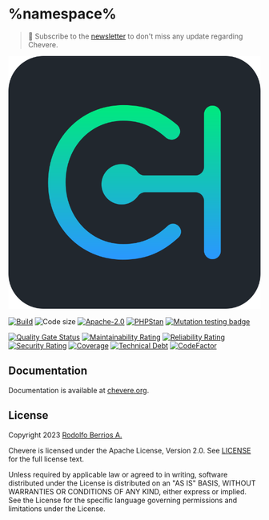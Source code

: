 # %namespace%

> 🔔 Subscribe to the [newsletter](https://chv.to/chevere-newsletter) to don't miss any update regarding Chevere.

![Chevere](chevere.svg)

[![Build](https://img.shields.io/github/actions/workflow/status/chevere/reponame/test.yml?branch=%branch%&style=flat-square)](https://github.com/chevere/reponame/actions)
![Code size](https://img.shields.io/github/languages/code-size/chevere/reponame?style=flat-square)
[![Apache-2.0](https://img.shields.io/github/license/chevere/reponame?style=flat-square)](LICENSE)
[![PHPStan](https://img.shields.io/badge/PHPStan-level%209-blueviolet?style=flat-square)](https://phpstan.org/)
[![Mutation testing badge](https://img.shields.io/endpoint?style=flat-square&url=https%3A%2F%2Fbadge-api.stryker-mutator.io%2Fgithub.com%2Fchevere%2Freponame%2F%branch%)](https://dashboard.stryker-mutator.io/reports/github.com/chevere/reponame/%branch%)

[![Quality Gate Status](https://sonarcloud.io/api/project_badges/measure?project=chevere_reponame&metric=alert_status)](https://sonarcloud.io/dashboard?id=chevere_reponame)
[![Maintainability Rating](https://sonarcloud.io/api/project_badges/measure?project=chevere_reponame&metric=sqale_rating)](https://sonarcloud.io/dashboard?id=chevere_reponame)
[![Reliability Rating](https://sonarcloud.io/api/project_badges/measure?project=chevere_reponame&metric=reliability_rating)](https://sonarcloud.io/dashboard?id=chevere_reponame)
[![Security Rating](https://sonarcloud.io/api/project_badges/measure?project=chevere_reponame&metric=security_rating)](https://sonarcloud.io/dashboard?id=chevere_reponame)
[![Coverage](https://sonarcloud.io/api/project_badges/measure?project=chevere_reponame&metric=coverage)](https://sonarcloud.io/dashboard?id=chevere_reponame)
[![Technical Debt](https://sonarcloud.io/api/project_badges/measure?project=chevere_reponame&metric=sqale_index)](https://sonarcloud.io/dashboard?id=chevere_reponame)
[![CodeFactor](https://www.codefactor.io/repository/github/chevere/reponame/badge)](https://www.codefactor.io/repository/github/chevere/reponame)

## Documentation

Documentation is available at [chevere.org](https://chevere.org/).

## License

Copyright 2023 [Rodolfo Berrios A.](https://rodolfoberrios.com/)

Chevere is licensed under the Apache License, Version 2.0. See [LICENSE](LICENSE) for the full license text.

Unless required by applicable law or agreed to in writing, software distributed under the License is distributed on an "AS IS" BASIS, WITHOUT WARRANTIES OR CONDITIONS OF ANY KIND, either express or implied. See the License for the specific language governing permissions and limitations under the License.
